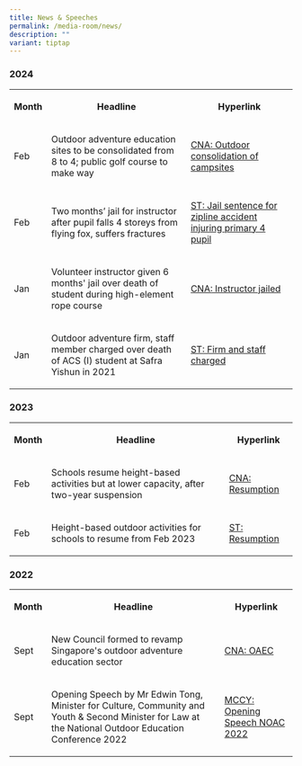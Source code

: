 ```yaml
---
title: News & Speeches
permalink: /media-room/news/
description: ""
variant: tiptap
---
```

<h3>2024</h3>
<table>
<tbody>
<tr>
<th rowspan="1" colspan="1">
<p>Month</p>
</th>
<th rowspan="1" colspan="1">
<p>Headline</p>
</th>
<th rowspan="1" colspan="1">
<p>Hyperlink</p>
</th>
</tr>
<tr>
<td rowspan="1" colspan="1">
<p>Feb</p>
</td>
<td rowspan="1" colspan="1">
<p>Outdoor adventure education sites to be consolidated from 8 to 4; public
golf course to make way</p>
</td>
<td rowspan="1" colspan="1">
<p><a href="https://www.channelnewsasia.com/singapore/mandai-golf-course-outdoor-adventure-learning-centre-sites-moe-4141566" rel="noopener noreferrer nofollow" target="_blank">CNA: Outdoor consolidation of campsites</a>
</p>
</td>
</tr>
<tr>
<td rowspan="1" colspan="1">
<p>Feb</p>
</td>
<td rowspan="1" colspan="1">
<p>Two months’ jail for instructor after pupil falls 4 storeys from flying
fox, suffers fractures</p>
</td>
<td rowspan="1" colspan="1">
<p><a href="https://www.straitstimes.com/singapore/two-months-jail-for-instructor-after-pupil-falls-4-storeys-from-flying-fox-suffers-fractures" rel="noopener noreferrer nofollow" target="_blank">ST: Jail sentence for zipline accident injuring primary 4 pupil</a>
</p>
</td>
</tr>
<tr>
<td rowspan="1" colspan="1">
<p>Jan</p>
</td>
<td rowspan="1" colspan="1">
<p>Volunteer instructor given 6 months' jail over death of student during
high-element rope course</p>
</td>
<td rowspan="1" colspan="1">
<p><a href="https://www.channelnewsasia.com/singapore/safra-instructor-acsi-student-rope-obstacle-course-death-4047391" rel="noopener noreferrer nofollow" target="_blank">CNA: Instructor jailed</a>
</p>
</td>
</tr>
<tr>
<td rowspan="1" colspan="1">
<p>Jan</p>
</td>
<td rowspan="1" colspan="1">
<p>Outdoor adventure firm, staff member charged over death of ACS (I) student
at Safra Yishun in 2021</p>
</td>
<td rowspan="1" colspan="1">
<p><a href="https://www.straitstimes.com/singapore/courts-crime/outdoor-adventure-learning-company-and-staff-member-charged-over-2021-student-death-at-yishun-safra" rel="noopener noreferrer nofollow" target="_blank">ST: Firm and staff charged</a>
</p>
</td>
</tr>
</tbody>
</table>
<h3>2023</h3>
<table>
<tbody>
<tr>
<th rowspan="1" colspan="1">
<p>Month</p>
</th>
<th rowspan="1" colspan="1">
<p>Headline</p>
</th>
<th rowspan="1" colspan="1">
<p>Hyperlink</p>
</th>
</tr>
<tr>
<td rowspan="1" colspan="1">
<p>Feb</p>
</td>
<td rowspan="1" colspan="1">
<p>Schools resume height-based activities but at lower capacity, after two-year
suspension</p>
</td>
<td rowspan="1" colspan="1">
<p><a href="https://www.channelnewsasia.com/singapore/schools-resume-height-based-activities-lower-capacity-after-two-year-suspension-3246221" rel="noopener noreferrer nofollow" target="_blank">CNA: Resumption</a>
</p>
</td>
</tr>
<tr>
<td rowspan="1" colspan="1">
<p>Feb</p>
</td>
<td rowspan="1" colspan="1">
<p>Height-based outdoor activities for schools to resume from Feb 2023</p>
</td>
<td rowspan="1" colspan="1">
<p><a href="https://www.straitstimes.com/singapore/height-based-outdoor-activities-for-schools-to-resume-from-feb-2023" rel="noopener noreferrer nofollow" target="_blank">ST: Resumption</a>
</p>
</td>
</tr>
</tbody>
</table>
<h3>2022</h3>
<table>
<tbody>
<tr>
<th rowspan="1" colspan="1">
<p>Month</p>
</th>
<th rowspan="1" colspan="1">
<p>Headline</p>
</th>
<th rowspan="1" colspan="1">
<p>Hyperlink</p>
</th>
</tr>
<tr>
<td rowspan="1" colspan="1">
<p>Sept</p>
</td>
<td rowspan="1" colspan="1">
<p>New Council formed to revamp Singapore's outdoor adventure education sector</p>
</td>
<td rowspan="1" colspan="1">
<p><a href="https://www.channelnewsasia.com/singapore/council-outdoor-adventure-education-safety-infrastructure-2955191" rel="noopener noreferrer nofollow" target="_blank">CNA: OAEC</a>
</p>
</td>
</tr>
<tr>
<td rowspan="1" colspan="1">
<p>Sept</p>
</td>
<td rowspan="1" colspan="1">
<p>Opening Speech by Mr Edwin Tong, Minister for Culture, Community and Youth
&amp; Second Minister for Law at the National Outdoor Education Conference
2022</p>
</td>
<td rowspan="1" colspan="1">
<p><a href="https://www.mccy.gov.sg/about-us/news-and-resources/speeches/2022/nov/national-outdoor-education-conference-2022-on-22-september-2022" rel="noopener noreferrer nofollow" target="_blank">MCCY: Opening Speech NOAC 2022</a>
</p>
</td>
</tr>
</tbody>
</table>
<h4></h4>
<p></p>